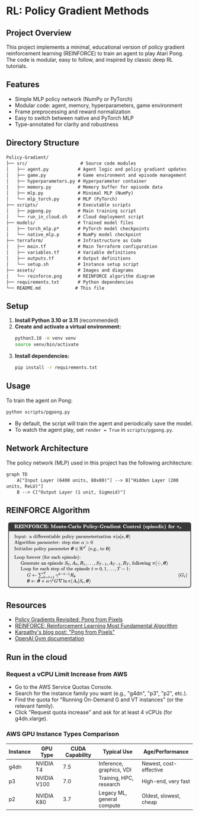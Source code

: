 # RL: Policy Gradient Methods

## Project Overview
This project implements a minimal, educational version of policy gradient reinforcement learning (REINFORCE) to train an agent to play Atari Pong. The code is modular, easy to follow, and inspired by classic deep RL tutorials.

## Features
- Simple MLP policy network (NumPy or PyTorch)
- Modular code: agent, memory, hyperparameters, game environment
- Frame preprocessing and reward normalization
- Easy to switch between native and PyTorch MLP
- Type-annotated for clarity and robustness

## Directory Structure
```
Policy-Gradient/
├── src/                    # Source code modules
│   ├── agent.py           # Agent logic and policy gradient updates
│   ├── game.py            # Game environment and episode management
│   ├── hyperparameters.py # Hyperparameter container
│   ├── memory.py          # Memory buffer for episode data
│   ├── mlp.py             # Minimal MLP (NumPy)
│   └── mlp_torch.py       # MLP (PyTorch)
├── scripts/               # Executable scripts
│   ├── pgpong.py          # Main training script
│   └── run_in_cloud.sh    # Cloud deployment script
├── models/                # Trained model files
│   ├── torch_mlp.p*       # PyTorch model checkpoints
│   └── native_mlp.p       # NumPy model checkpoint
├── terraform/             # Infrastructure as Code
│   ├── main.tf            # Main Terraform configuration
│   ├── variables.tf       # Variable definitions
│   ├── outputs.tf         # Output definitions
│   └── setup.sh           # Instance setup script
├── assets/                # Images and diagrams
│   └── reinforce.png      # REINFORCE algorithm diagram
├── requirements.txt       # Python dependencies
└── README.md             # This file
```

## Setup
1. **Install Python 3.10 or 3.11** (recommended)
2. **Create and activate a virtual environment:**
   ```sh
   python3.10 -m venv venv
   source venv/bin/activate
   ```
3. **Install dependencies:**
   ```sh
   pip install -r requirements.txt
   ```

## Usage
To train the agent on Pong:
```sh
python scripts/pgpong.py
```
- By default, the script will train the agent and periodically save the model.
- To watch the agent play, set `render = True` in `scripts/pgpong.py`.

## Network Architecture
The policy network (MLP) used in this project has the following architecture:

```mermaid
graph TD
    A["Input Layer (6400 units, 80x80)"] --> B["Hidden Layer (200 units, ReLU)"]
    B --> C["Output Layer (1 unit, Sigmoid)"]
```

## REINFORCE Algorithm

![REINFORCE Algorithm](assets/reinforce.png)

## Resources
- [Policy Gradients Revisited: Pong from Pixels](https://youtu.be/tqrcjHuNdmQ?si=XElMeYhPr7vCBb1b)
- [REINFORCE: Reinforcement Learning Most Fundamental Algorithm](https://youtu.be/5eSh5F8gjWU?si=b1lRf6Ks_q_0dekA)
- [Karpathy's blog post: "Pong from Pixels"](http://karpathy.github.io/2016/05/31/rl/)
- [OpenAI Gym documentation](https://www.gymlibrary.dev/)


## Run in the cloud
### Request a vCPU Limit Increase from AWS
- Go to the AWS Service Quotas Console.
- Search for the instance family you want (e.g., "g4dn", "p3", "p2", etc.).
- Find the quota for "Running On-Demand G and VT instances" (or the relevant family).
- Click "Request quota increase" and ask for at least 4 vCPUs (for g4dn.xlarge).


### AWS GPU Instance Types Comparison

| Instance | GPU Type      | CUDA Capability | Typical Use                | Age/Performance        |
|----------|---------------|-----------------|----------------------------|------------------------|
| g4dn     | NVIDIA T4     | 7.5             | Inference, graphics, VDI   | Newest, cost-effective |
| p3       | NVIDIA V100   | 7.0             | Training, HPC, research    | High-end, very fast    |
| p2       | NVIDIA K80    | 3.7             | Legacy ML, general compute | Oldest, slowest, cheap |
